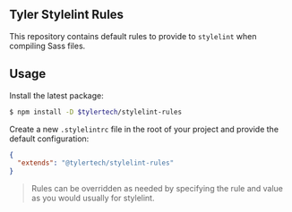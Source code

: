 ## Tyler Stylelint Rules

This repository contains default rules to provide to `stylelint` when compiling Sass files.

## Usage

Install the latest package:

```bash
$ npm install -D $tylertech/stylelint-rules
```

Create a new `.stylelintrc` file in the root of your project and provide the default configuration:

```json
{
  "extends": "@tylertech/stylelint-rules"
}
```

> Rules can be overridden as needed by specifying the rule and value as you would usually for stylelint.
